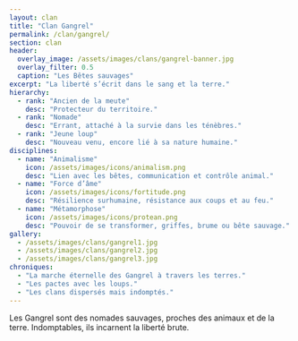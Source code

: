 ```yaml
---
layout: clan
title: "Clan Gangrel"
permalink: /clan/gangrel/
section: clan
header:
  overlay_image: /assets/images/clans/gangrel-banner.jpg
  overlay_filter: 0.5
  caption: "Les Bêtes sauvages"
excerpt: "La liberté s’écrit dans le sang et la terre."
hierarchy:
  - rank: "Ancien de la meute"
    desc: "Protecteur du territoire."
  - rank: "Nomade"
    desc: "Errant, attaché à la survie dans les ténèbres."
  - rank: "Jeune loup"
    desc: "Nouveau venu, encore lié à sa nature humaine."
disciplines:
  - name: "Animalisme"
    icon: /assets/images/icons/animalism.png
    desc: "Lien avec les bêtes, communication et contrôle animal."
  - name: "Force d’âme"
    icon: /assets/images/icons/fortitude.png
    desc: "Résilience surhumaine, résistance aux coups et au feu."
  - name: "Métamorphose"
    icon: /assets/images/icons/protean.png
    desc: "Pouvoir de se transformer, griffes, brume ou bête sauvage."
gallery:
  - /assets/images/clans/gangrel1.jpg
  - /assets/images/clans/gangrel2.jpg
  - /assets/images/clans/gangrel3.jpg
chroniques:
  - "La marche éternelle des Gangrel à travers les terres."
  - "Les pactes avec les loups."
  - "Les clans dispersés mais indomptés."
---
```


Les Gangrel sont des nomades sauvages, proches des animaux et de la terre. Indomptables, ils incarnent la liberté brute.


